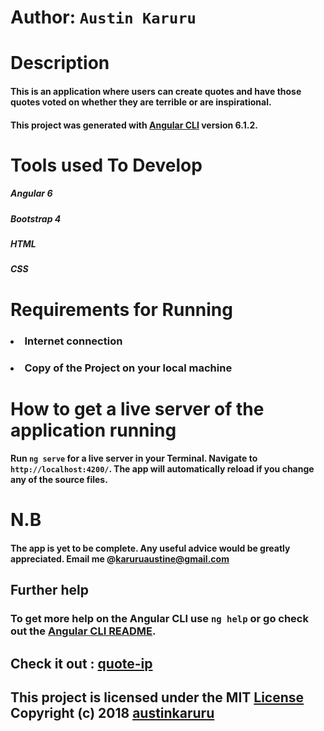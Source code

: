 # Author: `Austin Karuru`

# Description
#### This is an application where users can create quotes and have those quotes voted on whether they are terrible or are inspirational. 
#### This project was generated with [Angular CLI](https://github.com/angular/angular-cli) version 6.1.2.

# Tools used To Develop
##### Angular 6
##### Bootstrap 4
##### HTML
##### CSS

# Requirements for Running
### <li>Internet connection</li>
### <li> Copy of the Project on your local machine </li>
# How to get a live server of the application running
#### Run `ng serve` for a live server in your Terminal. Navigate to `http://localhost:4200/`. The app will automatically reload if you change any of the source files.
# N.B
#### The app is yet to be complete. Any useful advice would be greatly appreciated. Email me @karuruaustine@gmail.com 
## Further help
### To get more help on the Angular CLI use `ng help` or go check out the [Angular CLI README](https://github.com/angular/angular-cli/blob/master/README.md).
## Check it out : <a href="https://austinkaruru.github.io/quote-ip/">quote-ip</a>
## This project is licensed under the MIT <a href="https://github.com/austinkaruru/quote-ip/blob/master/LICENSE">License</a> Copyright (c) 2018 <a href="https://github.com/austinkaruru">austinkaruru</a>

